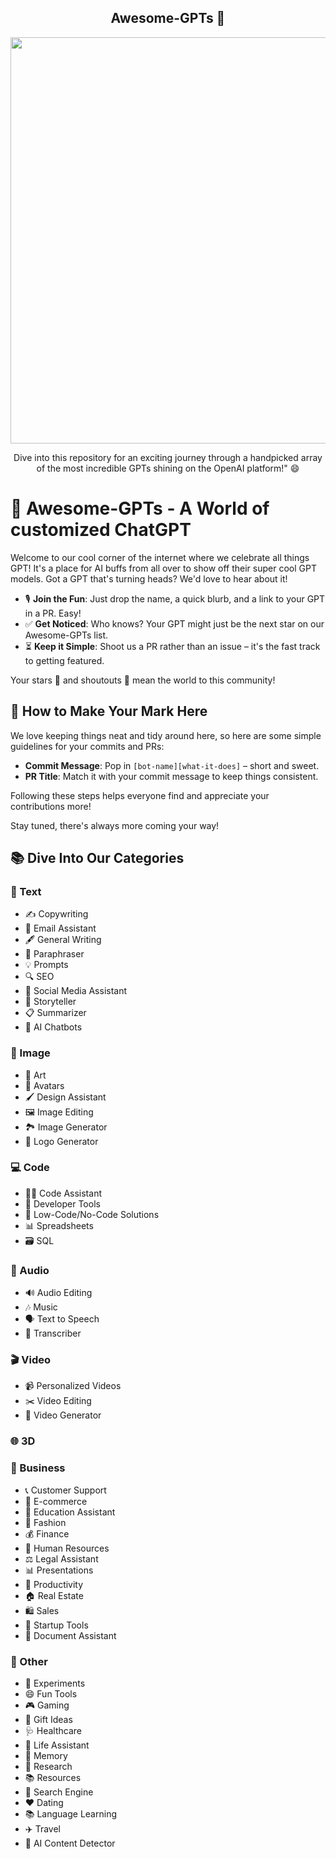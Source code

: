 <div align="center">
  <h2 align="center">Awesome-GPTs 🚀</h2>
  <p align="center">
    <img width="650" src="https://images.openai.com/blob/2014517b-1a80-4b62-bbb6-caa490f69299/introducing-gpts.png?trim=0,0,0,0&width=2000">
  </p>
  <p align="center">
    <p align="center"> Dive into this repository for an exciting journey through a handpicked array of the most incredible GPTs shining on the OpenAI platform!" 😄</p>
  </p>
</div>

# 🚀 Awesome-GPTs - A World of customized ChatGPT

Welcome to our cool corner of the internet where we celebrate all things GPT! It's a place for AI buffs from all over to show off their super cool GPT models. Got a GPT that's turning heads? We'd love to hear about it!

- 🎙️ **Join the Fun**: Just drop the name, a quick blurb, and a link to your GPT in a PR. Easy!
- ✅ **Get Noticed**: Who knows? Your GPT might just be the next star on our Awesome-GPTs list.
- ⏳ **Keep it Simple**: Shoot us a PR rather than an issue – it's the fast track to getting featured.

Your stars 🌟 and shoutouts 🫶 mean the world to this community!

## 🌟 How to Make Your Mark Here

We love keeping things neat and tidy around here, so here are some simple guidelines for your commits and PRs:

- **Commit Message**: Pop in `[bot-name][what-it-does]` – short and sweet.
- **PR Title**: Match it with your commit message to keep things consistent.

Following these steps helps everyone find and appreciate your contributions more!

Stay tuned, there's always more coming your way!

## 📚 Dive Into Our Categories

### 📝 Text

- ✍️ Copywriting
- 📧 Email Assistant
- 🖋️ General Writing
- 🔁 Paraphraser
- 💡 Prompts
- 🔍 SEO
- 📱 Social Media Assistant
- 📖 Storyteller
- 📋 Summarizer
- 🤖 AI Chatbots

### 🎨 Image

- 🎨 Art
- 👤 Avatars
- 🖌️ Design Assistant
- 🖼️ Image Editing
- 🏞️ Image Generator
- 🌟 Logo Generator

### 💻 Code

- 🧑‍💻 Code Assistant
- 🔧 Developer Tools
- 🚀 Low-Code/No-Code Solutions
- 📊 Spreadsheets
- 🗃️ SQL

### 🎵 Audio

- 🔊 Audio Editing
- 🎶 Music
- 🗣️ Text to Speech
- 📝 Transcriber

### 🎬 Video

- 📹 Personalized Videos
- ✂️ Video Editing
- 🎥 Video Generator

### 🌐 3D

### 💼 Business

- 📞 Customer Support
- 🛒 E-commerce
- 🏫 Education Assistant
- 👗 Fashion
- 💰 Finance
- 👥 Human Resources
- ⚖️ Legal Assistant
- 📊 Presentations
- 🚀 Productivity
- 🏠 Real Estate
- 🛍️ Sales
- 🚀 Startup Tools
- 📄 Document Assistant

### 🎲 Other

- 🧪 Experiments
- 😄 Fun Tools
- 🎮 Gaming
- 🎁 Gift Ideas
- 🩺 Healthcare
- 🌱 Life Assistant
- 🧠 Memory
- 🔬 Research
- 📚 Resources
- 🔎 Search Engine
- ❤️ Dating
- 📚 Language Learning
- ✈️ Travel
- 🤖 AI Content Detector
